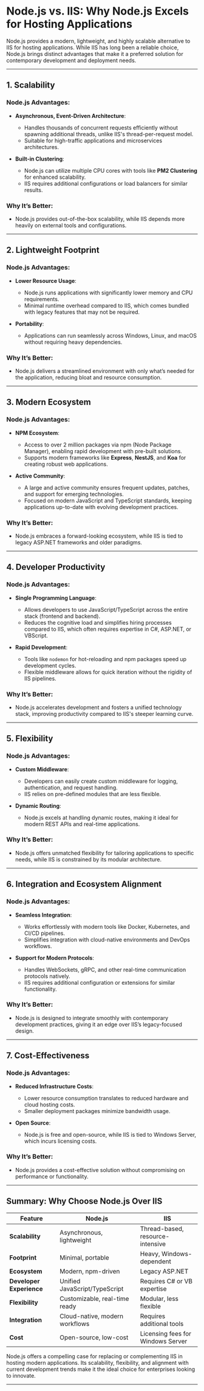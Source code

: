 # Node.js vs. IIS: Why Node.js Excels for Hosting Applications

Node.js provides a modern, lightweight, and highly scalable alternative to IIS for hosting applications. While IIS has long been a reliable choice, Node.js brings distinct advantages that make it a preferred solution for contemporary development and deployment needs.

---

## **1. Scalability**

### **Node.js Advantages**:
- **Asynchronous, Event-Driven Architecture**:
  - Handles thousands of concurrent requests efficiently without spawning additional threads, unlike IIS's thread-per-request model.
  - Suitable for high-traffic applications and microservices architectures.

- **Built-in Clustering**:
  - Node.js can utilize multiple CPU cores with tools like **PM2 Clustering** for enhanced scalability.
  - IIS requires additional configurations or load balancers for similar results.

### **Why It’s Better**:
- Node.js provides out-of-the-box scalability, while IIS depends more heavily on external tools and configurations.

---

## **2. Lightweight Footprint**

### **Node.js Advantages**:
- **Lower Resource Usage**:
  - Node.js runs applications with significantly lower memory and CPU requirements.
  - Minimal runtime overhead compared to IIS, which comes bundled with legacy features that may not be required.

- **Portability**:
  - Applications can run seamlessly across Windows, Linux, and macOS without requiring heavy dependencies.

### **Why It’s Better**:
- Node.js delivers a streamlined environment with only what’s needed for the application, reducing bloat and resource consumption.

---

## **3. Modern Ecosystem**

### **Node.js Advantages**:
- **NPM Ecosystem**:
  - Access to over 2 million packages via npm (Node Package Manager), enabling rapid development with pre-built solutions.
  - Supports modern frameworks like **Express**, **NestJS**, and **Koa** for creating robust web applications.

- **Active Community**:
  - A large and active community ensures frequent updates, patches, and support for emerging technologies.
  - Focused on modern JavaScript and TypeScript standards, keeping applications up-to-date with evolving development practices.

### **Why It’s Better**:
- Node.js embraces a forward-looking ecosystem, while IIS is tied to legacy ASP.NET frameworks and older paradigms.

---

## **4. Developer Productivity**

### **Node.js Advantages**:
- **Single Programming Language**:
  - Allows developers to use JavaScript/TypeScript across the entire stack (frontend and backend).
  - Reduces the cognitive load and simplifies hiring processes compared to IIS, which often requires expertise in C#, ASP.NET, or VBScript.

- **Rapid Development**:
  - Tools like `nodemon` for hot-reloading and npm packages speed up development cycles.
  - Flexible middleware allows for quick iteration without the rigidity of IIS pipelines.

### **Why It’s Better**:
- Node.js accelerates development and fosters a unified technology stack, improving productivity compared to IIS's steeper learning curve.

---

## **5. Flexibility**

### **Node.js Advantages**:
- **Custom Middleware**:
  - Developers can easily create custom middleware for logging, authentication, and request handling.
  - IIS relies on pre-defined modules that are less flexible.

- **Dynamic Routing**:
  - Node.js excels at handling dynamic routes, making it ideal for modern REST APIs and real-time applications.

### **Why It’s Better**:
- Node.js offers unmatched flexibility for tailoring applications to specific needs, while IIS is constrained by its modular architecture.

---

## **6. Integration and Ecosystem Alignment**

### **Node.js Advantages**:
- **Seamless Integration**:
  - Works effortlessly with modern tools like Docker, Kubernetes, and CI/CD pipelines.
  - Simplifies integration with cloud-native environments and DevOps workflows.

- **Support for Modern Protocols**:
  - Handles WebSockets, gRPC, and other real-time communication protocols natively.
  - IIS requires additional configuration or extensions for similar functionality.

### **Why It’s Better**:
- Node.js is designed to integrate smoothly with contemporary development practices, giving it an edge over IIS’s legacy-focused design.

---

## **7. Cost-Effectiveness**

### **Node.js Advantages**:
- **Reduced Infrastructure Costs**:
  - Lower resource consumption translates to reduced hardware and cloud hosting costs.
  - Smaller deployment packages minimize bandwidth usage.

- **Open Source**:
  - Node.js is free and open-source, while IIS is tied to Windows Server, which incurs licensing costs.

### **Why It’s Better**:
- Node.js provides a cost-effective solution without compromising on performance or functionality.

---

## **Summary: Why Choose Node.js Over IIS**

| Feature                | Node.js                         | IIS                              |
|------------------------|----------------------------------|----------------------------------|
| **Scalability**         | Asynchronous, lightweight       | Thread-based, resource-intensive |
| **Footprint**           | Minimal, portable               | Heavy, Windows-dependent         |
| **Ecosystem**           | Modern, npm-driven              | Legacy ASP.NET                   |
| **Developer Experience**| Unified JavaScript/TypeScript   | Requires C# or VB expertise      |
| **Flexibility**         | Customizable, real-time ready   | Modular, less flexible           |
| **Integration**         | Cloud-native, modern workflows  | Requires additional tools         |
| **Cost**                | Open-source, low-cost           | Licensing fees for Windows Server|

Node.js offers a compelling case for replacing or complementing IIS in hosting modern applications. Its scalability, flexibility, and alignment with current development trends make it the ideal choice for enterprises looking to innovate.

---
